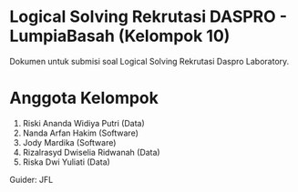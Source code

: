# Logical Solving Rekrutasi DASPRO - LumpiaBasah (Kelompok 10)
Dokumen untuk submisi soal Logical Solving Rekrutasi Daspro Laboratory.

# Anggota Kelompok
1. Riski Ananda Widiya Putri (Data)
2. Nanda Arfan Hakim (Software)
3. Jody Mardika (Software)
4. Rizalrasyd Dwiselia Ridwanah (Data)
5. Riska Dwi Yuliati (Data)

Guider: JFL
